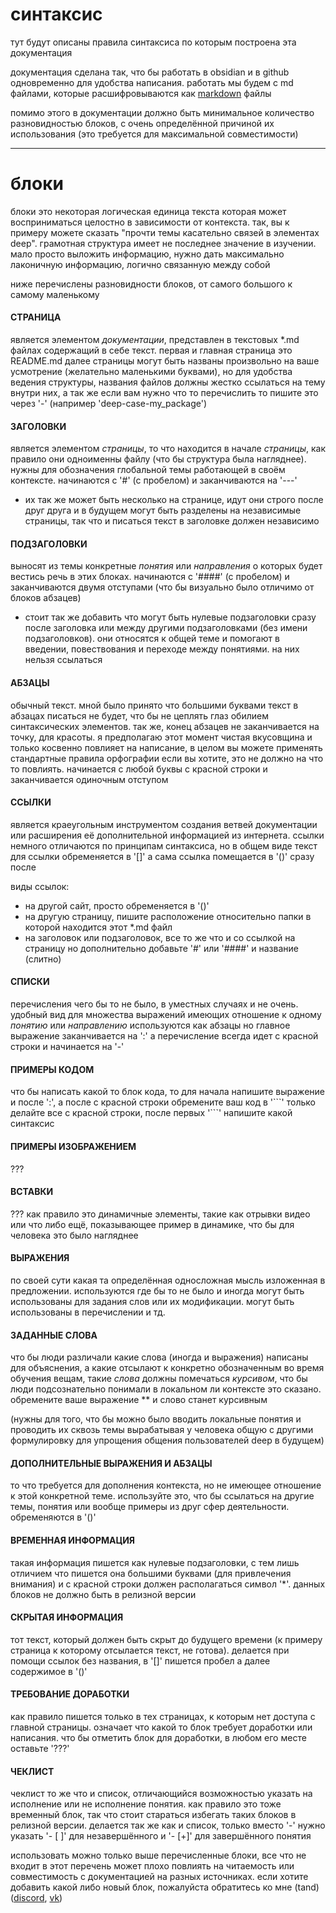 # синтаксис
тут будут описаны правила синтаксиса по которым построена эта документация

документация сделана так, что бы работать в obsidian и в github одновременно для удобства написания. работать мы будем с md файлами, которые расшифровываются как [markdown](scheme.md#MARKDOWN) файлы

помимо этого в документации должно быть минимальное количество разновидностью блоков, с очень определённой причиной их использования (это требуется для максимальной совместимости)


---
# блоки
блоки это некоторая логическая единица текста которая может восприниматься целостно в зависимости от контекста. так, вы к примеру можете сказать "прочти темы касательно связей в элементах deep". грамотная структура имеет не последнее значение в изучении. мало просто выложить информацию, нужно дать максимально лаконичную информацию, логично связанную между собой

ниже перечислены разновидности блоков, от самого большого к самому маленькому


#### СТРАНИЦА
является элементом *документации*, представлен в текстовых \*.md файлах содержащий в себе текст. первая и главная страница это README.md далее страницы могут быть названы произвольно на ваше усмотрение (желательно маленькими буквами), но для удобства ведения структуры, названия файлов должны жестко ссылаться на тему внутри них, а так же если вам нужно что то перечислить то пишите это через '-' (например 'deep-case-my_package')


#### ЗАГОЛОВКИ
является элементом *страницы*, то что находится в начале *страницы*, как правило они одноименны файлу (что бы структура была нагляднее). нужны для обозначения глобальной темы работающей в своём контексте. начинаются с '#' (с пробелом) и заканчиваются на '---'
- их так же может быть несколько на странице, идут они строго после друг друга и в будущем могут быть разделены на независимые страницы, так что и писаться текст в заголовке должен независимо


#### ПОДЗАГОЛОВКИ
выносят из темы конкретные *понятия* или *направления* о которых будет вестись речь в этих блоках. начинаются с '####' (с пробелом) и заканчиваются двумя отступами (что бы визуально было отличимо от блоков абзацев)
- стоит так же добавить что могут быть нулевые подзаголовки сразу после заголовка или между другими подзаголовками (без имени подзаголовков). они относятся к общей теме и помогают в введении, повествования и переходе между понятиями. на них нельзя ссылаться


#### АБЗАЦЫ
обычный текст. мной было принято что большими буквами текст в абзацах писаться не будет, что бы не цеплять глаз обилием синтаксических элементов. так же, конец абзацев не заканчивается на точку, для красоты. я предполагаю этот момент чистая вкусовщина и только косвенно повлияет на написание, в целом вы можете применять стандартные правила орфографии если вы хотите, это не должно на что то повлиять. начинается с любой буквы с красной строки и заканчивается одиночным отступом


#### ССЫЛКИ
является краеугольным инструментом создания ветвей документации или расширения её дополнительной информацией из интернета. ссылки немного отличаются по принципам синтаксиса, но в общем виде текст для ссылки обременяется в '\[\]' а сама ссылка помещается в '()' сразу после

виды ссылок:
- на другой сайт, просто обременяется в '()'
- на другую страницу, пишите расположение относительно папки в которой находится этот \*.md файл
- на заголовок или подзаголовок, все то же что и со ссылкой на страницу но дополнительно добавьте '#' или '####' и название (слитно)


#### СПИСКИ
перечисления чего бы то не было, в уместных случаях и не очень. удобный вид для множества выражений имеющих отношение к одному *понятию* или *направлению* используются как абзацы но главное выражение заканчивается на ':' а перечисление всегда идет с красной строки и начинается на '-'


#### ПРИМЕРЫ КОДОМ
что бы написать какой то блок кода, то для начала напишите выражение и после ':', а после с красной строки обремените ваш код в '\`\`\`' только делайте все с красной строки, после первых '\`\`\`' напишите какой синтаксис 


#### ПРИМЕРЫ ИЗОБРАЖЕНИЕМ
???


#### ВСТАВКИ
??? как правило это динамичные элементы, такие как отрывки видео или что либо ещё, показывающее пример в динамике, что бы для человека это было нагляднее


#### ВЫРАЖЕНИЯ
по своей сути какая та определённая односложная мысль изложенная в предложении. используются где бы то не было и иногда могут быть использованы для задания слов или их модификации. могут быть использованы в перечислении и тд.


#### ЗАДАННЫЕ СЛОВА
что бы люди различали какие слова (иногда и выражения) написаны для объяснения, а какие отсылают к конкретно обозначенным во время обучения вещам, такие *слова* должны помечаться *курсивом*, что бы люди подсознательно понимали в локальном ли контексте это сказано. обремените ваше выражение \*\* и слово станет курсивным

(нужны для того, что бы можно было вводить локальные понятия и проводить их сквозь темы вырабатывая у человека общую с другими формулировку для упрощения общения пользователей deep в будущем)


#### ДОПОЛНИТЕЛЬНЫЕ ВЫРАЖЕНИЯ И АБЗАЦЫ
то что требуется для дополнения контекста, но не имеющее отношение к этой конкретной теме. используйте это, что бы ссылаться на другие темы, понятия или вообще примеры из друг сфер деятельности. обременяются в '()'


#### ВРЕМЕННАЯ ИНФОРМАЦИЯ
такая информация пишется как нулевые подзаголовки, с тем лишь отличием что пишется она большими буквами (для привлечения внимания) и с красной строки должен располагаться символ '\*'. данных блоков не должно быть в релизной версии


#### СКРЫТАЯ ИНФОРМАЦИЯ
тот текст, который должен быть скрыт до будущего времени (к примеру страница к которому отсылается текст, не готова). делается при помощи ссылок без названия, в '\[\]' пишется пробел а далее содержимое в '()'


#### ТРЕБОВАНИЕ ДОРАБОТКИ
как правило пишется только в тех страницах, к которым нет доступа с главной страницы. означает что какой то блок требует доработки или написания. что бы отметить блок для доработки, в любом его месте оставьте '???'


#### ЧЕКЛИСТ
чеклист то же что и список, отличающийся возможностью указать на исполнение или не исполнение понятия. как правило это тоже временный блок, так что стоит стараться избегать таких блоков в релизной версии. делается так же как и список, только вместо '-' нужно указать '- \[ \]' для незавершённого и '- \[+\]' для завершённого понятия


использовать можно только выше перечисленные блоки, все что не входит в этот перечень может плохо повлиять на читаемость или совместимость с документацией на разных источниках. если хотите добавить какой либо новый блок, пожалуйста обратитесь ко мне (tand) ([discord](https://discord.gg/deep-foundation), [vk](https://vk.com/thunder_light))